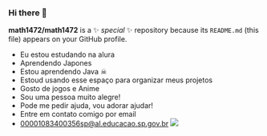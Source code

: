 ### Hi there 👋

**math1472/math1472** is a ✨ _special_ ✨ repository because its `README.md` (this file) appears on your GitHub profile.
- Eu estou estudando na alura
- Aprendendo Japones 
- Estou aprendendo Java ☠
- Estoud usando esse espaço para organizar meus projetos 
- Gosto de jogos e Anime 
- Sou uma pessoa muito alegre!
- Pode me pedir ajuda, vou adorar ajudar!
- Entre em contato comigo por email 
- 00001083400356sp@al.educacao.sp.gov.br
![](https://www.google.com/url?sa=i&url=https%3A%2F%2Fgifer.com%2Fen%2FEWgw&psig=AOvVaw3YqyzdHwI5m2r9Tc_4DGoo&ust=1716549135529000&source=images&cd=vfe&opi=89978449&ved=0CBEQjRxqFwoTCNi3xf3Ro4YDFQAAAAAdAAAAABAg)
